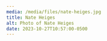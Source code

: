 ```yaml
---
media: /media/files/nate-heiges.jpg
title: Nate Heiges
alt: Photo of Nate Heiges
date: 2023-10-27T10:57:00-0500
---
```

